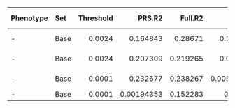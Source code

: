 | Phenotype   | Set   |   Threshold |     PRS.R2 |   Full.R2 |    Null.R2 | Prevalence   |   Coefficient |   Standard.Error |           P |   Num_SNP |   Empirical-P | test    |      auc |
|:------------|:------|------------:|-----------:|----------:|-----------:|:-------------|--------------:|-----------------:|------------:|----------:|--------------:|:--------|---------:|
| -           | Base  |      0.0024 | 0.164843   |  0.28671  | 0.121867   | -            |      322.002  |          82.6653 | 9.80964e-05 |       229 |   0.000167    | early   | 0.746165 |
| -           | Base  |      0.0024 | 0.207309   |  0.219265 | 0.011956   | -            |      336.184  |          63.6219 | 1.26332e-07 |       229 |   9.99999e-07 | all     | 0.73982  |
| -           | Base  |      0.0001 | 0.232677   |  0.238267 | 0.00558997 | -            |      381.301  |          77.83   | 9.62476e-07 |       228 |   5e-06       | late    | 0.734625 |
| -           | Base  |      0.0001 | 0.00194353 |  0.152283 | 0.15034    | -            |      -31.1869 |          72.4525 | 0.666871    |       228 |   0.673297    | ibd_all | 0.528831 |
